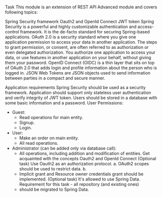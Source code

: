 Task
This module is an extension of REST API Advanced module and covers following topics:

Spring Security framework
Oauth2 and OpenId Connect
JWT token
Spring Security is a powerful and highly customizable authentication and access-control framework. It is the de-facto
standard for securing Spring-based applications. OAuth 2.0 is a security standard where you give one application
permission to access your data in another application. The steps to grant permission, or consent, are often referred 
to as authorization or even delegated authorization. You authorize one application to access your data, or use features 
in another application on your behalf, without giving them your password. OpenID Connect (OIDC) is a thin layer that 
sits on top of OAuth 2.0 that adds login and profile information about the person who is logged in. JSON Web Tokens 
are JSON objects used to send information between parties in a compact and secure manner.

Application requirements
Spring Security should be used as a security framework.
Application should support only stateless user authentication and verify integrity of JWT token.
Users should be stored in a database with some basic information and a password.
User Permissions:

- Guest:
    * Read operations for main entity.
    * Signup.
    * Login.
- User:
    * Make an order on main entity.
    * All read operations.
- Administrator (can be added only via database call):
    * All operations, including addition and modification of entities.
      Get acquainted with the concepts Oauth2 and OpenId Connect
      (Optional task) Use Oauth2 as an authorization protocol. a. OAuth2 scopes should be used to restrict data. b. 
    * Implicit grant and Resource owner credentials grant should be implemented.
      (Optional task) It's allowed to use Spring Data. Requirement for this task - all repository (and existing ones) 
    * should be migrated to Spring Data.